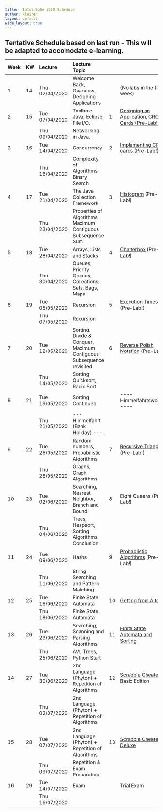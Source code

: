 ```yaml
---
title:  Info2 SoSe 2020 Schedule
author: kleinen
layout: default
wide_layout: true
---
```


## Tentative Schedule based on last run - This will be adapted to accomodate e-learning.

| Week | KW | Lecture        | Lecture Topic                                                       |    |                                                                   |
|:-----|:---|:---------------|:--------------------------------------------------------------------|:---|:------------------------------------------------------------------|
| 1    | 14 | Thu 02/04/2020 | Welcome Back, Overview, Designing Applications                      |    | (No labs in the  first week)                                      |
| 2    | 15 | Tue 07/04/2020 | Toolbox: Java, Eclipse File I/O.                                    | 1  | [Designing an Application, CRC Cards  (Pre-Lab!)](../labs/lab-01) |
|      |    | Thu 09/04/2020 | Networking in Java.                                                 |    |                                                                   |
| 3    | 16 | Tue 14/04/2020 | Concurrency                                                         | 2  | [Implementing CRC cards (Pre-Lab!)](../labs/lab-02)               |
|      |    | Thu 16/04/2020 | Complexity of Algorithms, Binary Search                             |    |                                                                   |
| 4    | 17 | Tue 21/04/2020 | The Java Collection Framework                                       | 3  | [Histogram](../labs/lab-03)  (Pre-Lab!)                           |
|      |    | Thu 23/04/2020 | Properties of Algorithms, Maximum Contiguous Subsequence Sum        |    |                                                                   |
| 5    | 18 | Tue 28/04/2020 | Arrays, Lists and Stacks                                            | 4  | [Chatterbox](../labs/lab-04)  (Pre-Lab!)                          |
|      |    | Thu 30/04/2020 | Queues, Priority Queues, Collections: Sets, Bags, Maps.             |    |                                                                   |
| 6    | 19 | Tue 05/05/2020 | Recursion                                                           | 5  | [Execution Times](../labs/lab-05) (Pre-Lab!)                      |
|      |    | Thu 07/05/2020 | Recursion                                                           |    |                                                                   |
| 7    | 20 | Tue 12/05/2020 | Sorting, Divide & Conquer, Maximum Contiguous Subsequence revisited | 6  | [Reverse Polish Notation](../labs/lab-06) (Pre-Lab!)              |
|      |    | Thu 14/05/2020 | Sorting Quicksort, Radix Sort                                       |    |                                                                   |
| 8    | 21 | Tue 19/05/2020 | Sorting Continued                                                   |    | ---- Himmelfahrtswoche ----                                       |
|      |    | Thu 21/05/2020 | --- Himmelfahrt (Bank Holiday) ---                                  |    |                                                                   |
| 9    | 22 | Tue 26/05/2020 | Random numbers, Probabilistic Algorithms                            | 7  | [Recursive Triangles](../labs/lab-07) (Pre-Lab!)                  |
|      |    | Thu 28/05/2020 | Graphs, Graph Algorithms                                            |    |                                                                   |
| 10   | 23 | Tue 02/06/2020 | Searching, Nearest Neighbor, Branch and Bound                       | 8  | [Eight Queens](../labs/lab-08) (Pre-Lab!)                         |
|      |    | Thu 04/06/2020 | Trees, Heapsort, Sorting Algorithms Conclusion                      |    |                                                                   |
| 11   | 24 | Tue 09/06/2020 | Hashs                                                               | 9  | [Probablistic Algorithms](../labs/lab-09)  (Pre-Lab!)             |
|      |    | Thu 11/06/2020 | String Searching and Pattern Matching                               |    |                                                                   |
| 12   | 25 | Tue 16/06/2020 | Finite State Automata                                               | 10 | [Getting from A to B](../labs/lab-10)                             |
|      |    | Thu 18/06/2020 | Finite State Automata                                               |    |                                                                   |
| 13   | 26 | Tue 23/06/2020 | Searching, Scanning and Parsing Algorithms                          | 11 | [Finite State Automata and Sorting](../labs/lab-11)               |
|      |    | Thu 25/06/2020 | AVL Trees, Python Start                                             |    |                                                                   |
| 14   | 27 | Tue 30/06/2020 | 2nd Language (Phyton) + Repetition of Algorithms                    | 12 | [Scrabble Cheater Basic Edition](../labs/lab-12)                  |
|      |    | Thu 02/07/2020 | 2nd Language (Phyton) + Repetition of Algorithms                    |    |                                                                   |
| 15   | 28 | Tue 07/07/2020 | 2nd Language (Phyton) + Repetition of Algorithms                    | 13 | [Scrabble Cheater Deluxe](../labs/lab-13)                         |
|      |    | Thu 09/07/2020 | Repetition & Exam Preparation                                       |    |                                                                   |
| 16   | 29 | Tue 14/07/2020 | Exam                                                                |    | Trial Exam                                                        |
|      |    | Thu 16/07/2020 |                                                                     |    |                                                                   |
